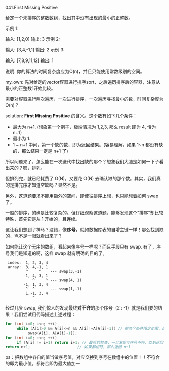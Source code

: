 041.First Missing Positive

给定一个未排序的整数数组，找出其中没有出现的最小的正整数。

示例 1:

输入: [1,2,0]
输出: 3
示例 2:

输入: [3,4,-1,1]
输出: 2
示例 3:

输入: [7,8,9,11,12]
输出: 1

说明:
你的算法的时间复杂度应为O(n)，并且只能使用常数级别的空间。

my_own:
先对给定的vector<int>容器进行排序sort，之后遍历排序后的容器，注意从最小的正整数1开始比较。

需要对容器进行两次遍历，一次进行排序，一次遍历寻找最小的数，时间复杂度为O(n)？

solution:
**First Missing Positive** 的含义。这个数有如下几个条件：

- 最大为 n+1. (想象第一个例子，极端情况为 1,2,3, 那么 result 即为 4, 恰为 n+1)
- 最小为 1. 
- 1 ~ n+1 中间，第一个缺的数，即为返回结果。(容易理解，如果 1~n 都没有缺的，那么结果一定是 n+1 了)

所以问题来了，怎么能在一次迭代中找出缺的那个？想象我们大脑是如何一下子看出来的？嗯，排列。

但排列完，就已经耗费了 O(N)，又要花 O(N) 去确认缺的那个数。其实，我们真的是排完序才知道空缺吗？显然不是。

另外，这道题要求不能用额外的空间，即使往排序上想，也只能想着如何 swap 了。

一般的排序，的确是比较复杂的。但仔细观察这道题，能够发现这个"排序"却比较特殊，首先它是从 1 开始的，且连续。

这让我们想到了神马？没错，像**序号**，就如数据库表的自增主键一样！那么找到缺的，岂不是一眼就看出来了？

如何能让这个无序的数组，看起来像序号一样呢？而且手段只有 swap. 有了，序号我们是知道的啊，这样 swap 就有明确的目的了。

     index:  1, 2, 3, 4
     array:  3, 4,-1, 1
             ^     ^    --- swap(3,-1)
            -1, 4, 3, 1
                ^     ^ --- swap(4, 1)
            -1, 1, 3, 4
             ^  ^       --- swap(1,-1)
             1,-1, 3, 4
                ^

经过几步 swap, 我们惊人的发现最终**对不齐**的那个序号（2 : -1）就是我们要的结果！我们尝试用代码描述上述过程：

```cpp
for (int i=0; i<n; ++i)
     while (A[i]>0 && A[i]<=n && A[i]!=A[A[i]-1]) // 前两个条件限定范围，最后是如果序号位置的值与当前值一样，交换无意义
          swap(A[i], A[A[i]-1]);
for (int i=0; i<n; ++i)
     if (A[i] != i+1) return i+1; // 最后的检查，一旦发现与序号不符，立刻返回
return n+1;                     // 如果都相符，那么返回 n+1
```

ps：把数组中各自的值当做序号值，对应交换到序号在数组中的位置！！不符合的即为最小值，都符合即为最大值加一